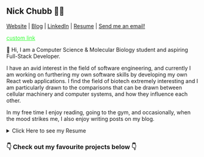 ## Nick Chubb 👨‍💻

[Website](https://nickchubb.ca) | [Blog](https://chubb.blog) | [LinkedIn](https://www.linkedin.com/in/nickrchubb/) | [Resume](https://nickchubb.github.io/resume/) | [Send me an email!](mailto://nick@nickchubb.ca)

<a href="https://www.google.com/" style="color: #33ff33;">custom link</a>

👋 Hi, I am a Computer Science & Molecular Biology student and aspiring Full-Stack Developer.

I have an avid interest in the field of software engineering, and currently I am working on furthering my own software skills by developing my own React web applications.  I find the field of biotech extremely interesting and I am particularly drawn to the comparisons that can be drawn between cellular machinery and computer systems, and how they influence each other.

In my free time I enjoy reading, going to the gym, and occasionally, when the mood strikes me, I also enjoy writing posts on my blog.

<details>
<summary>Click Here to see my Resume</summary>
<br>
<img src="https://raw.githubusercontent.com/NickChubb/resume/main/Nicholas_Chubb_SWE_Resume-1.png" title="resume">
</details>


### 👇 Check out my favourite projects below 👇
